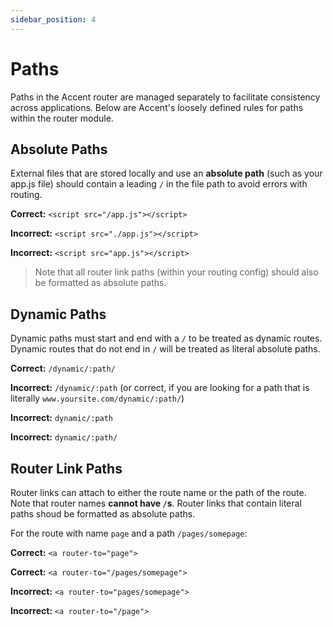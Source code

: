 ```yaml
---
sidebar_position: 4
---
```


# Paths

Paths in the Accent router are managed separately to facilitate consistency across applications. Below are Accent's loosely defined rules for paths within the router module.

## Absolute Paths

External files that are stored locally and use an **absolute path** (such as your app.js file) should contain a leading `/` in the file path to avoid errors with routing. 

**Correct:** `<script src="/app.js"></script>`

**Incorrect:** `<script src="./app.js"></script>`

**Incorrect:** `<script src="app.js"></script>`

> Note that all router link paths (within your routing config) should also be formatted as absolute paths. 

## Dynamic Paths

Dynamic paths must start and end with a `/` to be treated as dynamic routes. Dynamic routes that do not end in `/` will be treated as literal absolute paths.

**Correct:** `/dynamic/:path/`

**Incorrect:** `/dynamic/:path` (or correct, if you are looking for a path that is literally `www.yoursite.com/dynamic/:path/`)

**Incorrect:** `dynamic/:path`

**Incorrect:** `dynamic/:path/`

## Router Link Paths

Router links can attach to either the route name or the path of the route. Note that router names **cannot have `/`s**. Router links that contain literal paths shoud be formatted as absolute paths. 

For the route with name `page` and a path `/pages/somepage`:

**Correct:** `<a router-to="page">`

**Correct:** `<a router-to="/pages/somepage">`

**Incorrect:** `<a router-to="pages/somepage">`

**Incorrect:** `<a router-to="/page">`
